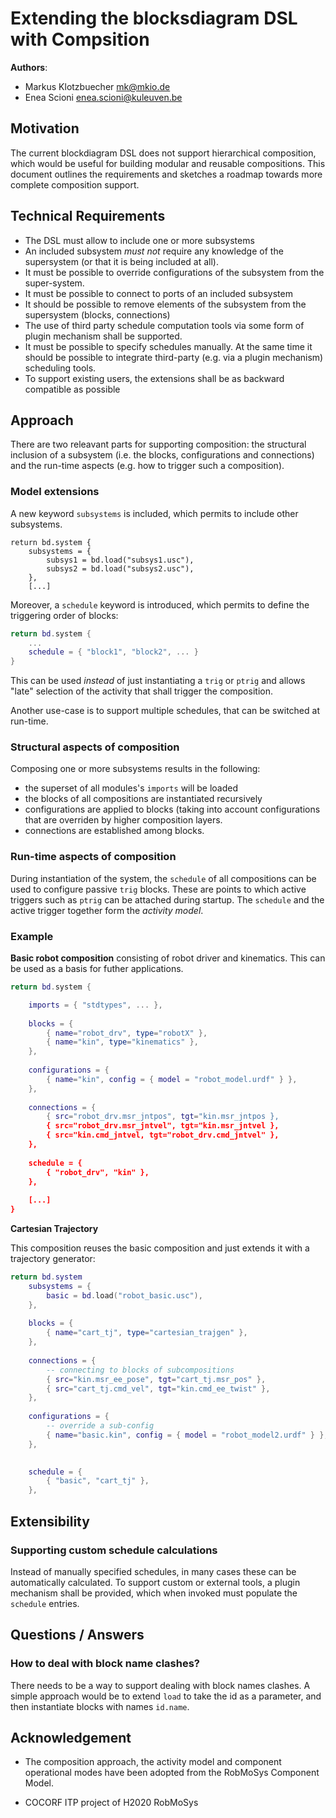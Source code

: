 # Extending the blocksdiagram DSL with Compsition

**Authors**:

- Markus Klotzbuecher <mk@mkio.de>
- Enea Scioni <enea.scioni@kuleuven.be>

## Motivation

The current blockdiagram DSL does not support hierarchical
composition, which would be useful for building modular and reusable
compositions. This document outlines the requirements and sketches a
roadmap towards more complete composition support.

## Technical Requirements 

- The DSL must allow to include one or more subsystems
- An included subsystem *must not* require any knowledge of the
  supersystem (or that it is being included at all).
- It must be possible to override configurations of the subsystem from
  the super-system.
- It must be possible to connect to ports of an included subsystem
- It should be possible to remove elements of the subsystem from the
  supersystem (blocks, connections)
- The use of third party schedule computation tools via some form of
  plugin mechanism shall be supported.
- It must be possible to specify schedules manually. At the same time
  it should be possible to integrate third-party (e.g. via a plugin
  mechanism) scheduling tools.
- To support existing users, the extensions shall be as backward
  compatible as possible

## Approach

There are two releavant parts for supporting composition: the
structural inclusion of a subsystem (i.e. the blocks, configurations
and connections) and the run-time aspects (e.g. how to trigger such a
composition).

### Model extensions

A new keyword `subsystems` is included, which permits to include other
subsystems.

```
return bd.system {
	subsystems = {
		subsys1 = bd.load("subsys1.usc"),
		subsys2 = bd.load("subsys2.usc"),
	},
    [...]
```

Moreover, a `schedule` keyword is introduced, which permits to define
the triggering order of blocks:

```Lua
return bd.system {
	...
	schedule = { "block1", "block2", ... }
}
```

This can be used *instead* of just instantiating a `trig` or `ptrig`
and allows "late" selection of the activity that shall trigger the
composition.

Another use-case is to support multiple schedules, that can be
switched at run-time.

### Structural aspects of composition

Composing one or more subsystems results in the following:

- the superset of all modules's `imports` will be loaded
- the blocks of all compositions are instantiated recursively
- configurations are applied to blocks (taking into account
  configurations that are overriden by higher composition layers.
- connections are established among blocks.

### Run-time aspects of composition

During instantiation of the system, the `schedule` of all compositions
can be used to configure passive `trig` blocks. These are points to
which active triggers such as `ptrig` can be attached during
startup. The `schedule` and the active trigger together form the
*activity model*.


### Example

**Basic robot composition** consisting of robot driver and
kinematics. This can be used as a basis for futher applications.

```Lua
return bd.system {

	imports = { "stdtypes", ... },
	
	blocks = {
		{ name="robot_drv", type="robotX" },
		{ name="kin", type="kinematics" },
	},
	
	configurations = {
		{ name="kin", config = { model = "robot_model.urdf" } },
	},
	
	connections = {
		{ src="robot_drv.msr_jntpos", tgt="kin.msr_jntpos },
		{ src="robot_drv.msr_jntvel", tgt="kin.msr_jntvel },
		{ src="kin.cmd_jntvel, tgt="robot_drv.cmd_jntvel" },
	},
	
	schedule = {
	    { "robot_drv", "kin" },
	},
	
	[...]	
}
```

**Cartesian Trajectory**

This composition reuses the basic composition and just extends it with
a trajectory generator:

```Lua
return bd.system
	subsystems = {
		basic = bd.load("robot_basic.usc"),
	},
	
	blocks = {
		{ name="cart_tj", type="cartesian_trajgen" },
	},
	
	connections = {
		-- connecting to blocks of subcompositions
        { src="kin.msr_ee_pose", tgt="cart_tj.msr_pos" },
        { src="cart_tj.cmd_vel", tgt="kin.cmd_ee_twist" }, 
	},
	
	configurations = {
		-- override a sub-config
		{ name="basic.kin", config = { model = "robot_model2.urdf" } },
	},

	
	schedule = {
	    { "basic", "cart_tj" },
	},
```


## Extensibility

### Supporting custom schedule calculations

Instead of manually specified schedules, in many cases these can be
automatically calculated. To support custom or external tools, a
plugin mechanism shall be provided, which when invoked must populate
the `schedule` entries.

## Questions / Answers

### How to deal with block name clashes?

There needs to be a way to support dealing with block names clashes. A
simple approach would be to extend `load` to take the id as a
parameter, and then instantiate blocks with names `id.name`.

## Acknowledgement

- The composition approach, the activity model and component
  operational modes have been adopted from the RobMoSys Component
  Model.

- COCORF ITP project of H2020 RobMoSys



